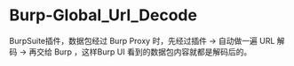 # Burp-Global_Url_Decode
BurpSuite插件，数据包经过 Burp Proxy 时，先经过插件 → 自动做一遍 URL 解码 → 再交给 Burp ，这样Burp UI 看到的数据包内容就都是解码后的。
